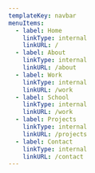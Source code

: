 ```yaml
---
templateKey: navbar
menuItems:
  - label: Home
    linkType: internal
    linkURL: /
  - label: About
    linkType: internal
    linkURL: /about
  - label: Work
    linkType: internal
    linkURL: /work
  - label: School
    linkType: internal
    linkURL: /work
  - label: Projects
    linkType: internal
    linkURL: /projects
  - label: Contact
    linkType: internal
    linkURL: /contact
---
```


